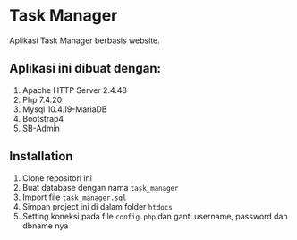 # Task Manager
 
Aplikasi Task Manager berbasis website.

## Aplikasi ini dibuat dengan:

1. Apache HTTP Server 2.4.48
2. Php 7.4.20
2. Mysql 10.4.19-MariaDB
3. Bootstrap4
4. SB-Admin

## Installation

1. Clone repositori ini
2. Buat database dengan nama `task_manager`
3. Import file `task_manager.sql`
4. Simpan project ini di dalam folder `htdocs`
5. Setting koneksi pada file `config.php` dan ganti username, password dan dbname nya



